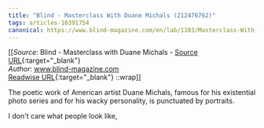 ```yaml
---
title: "Blind - Masterclass With Duane Michals (212476762)"
tags: articles-10391754
canonical: https://www.blind-magazine.com/en/lab/1103/Masterclass-With-Duane-Michals
---
```


[[_Source_: Blind - Masterclass with Duane Michals - [Source URL](https://www.blind-magazine.com/en/lab/1103/Masterclass-With-Duane-Michals){:target="_blank"}<br>
_Author_: www.blind-magazine.com<br>
[Readwise URL](https://readwise.io/open/212476762){:target="_blank"}
::wrap]]

The poetic work of American artist Duane Michals, famous for his existential photo series and for his wacky personality, is punctuated by portraits.

I don't care what people look like,
